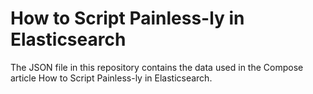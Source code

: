 # How to Script Painless-ly in Elasticsearch

The JSON file in this repository contains the data used in the Compose article How to Script Painless-ly in Elasticsearch.
